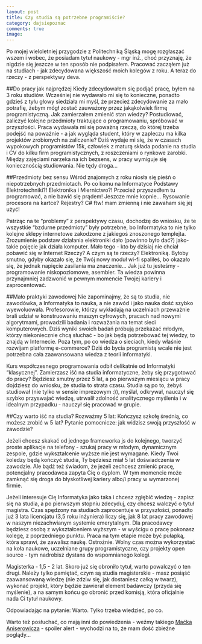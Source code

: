 ```yaml
---
layout: post
title: Czy studia są potrzebne programiście?
category: dajsiepoznac
comments: true
image: 
---
```


Po mojej wieloletniej przygodzie z Politechniką Śląską mogę rozgłaszać wszem i wobec, że posiadam tytuł naukowy - mgr inż., choć przyznaję, że nigdzie się jeszcze w ten sposób nie podpisałem.
 Pracować zacząłem już na studiach - jak zdecydowana większość moich kolegów z roku. A teraz do rzeczy - z perspektywy deva.

##Do pracy jak najprędzej
Kiedy zdecydowałem się podjąć pracę, byłem na 3 roku studiów. Wcześniej nie wydawało mi się to konieczne, ponadto gdzieś z tyłu głowy siedziała mi myśl, że przecież zdecydowanie za mało potrafię, żebym mógł zostać zauważony przez jakąkolwiek firmę programistyczną. Jak zamierzałem zmienić stan wiedzy? Postudiować, zaliczyć kolejne przedmioty traktujące o programowaniu, spróbować w przyszłości. Praca wydawała mi się poważną rzeczą, do której trzeba podejść na poważnie - a jak wygląda student, który w zapleczu ma kilka projektów zrobionych na zaliczenie? Dziś wydaje mi się, że w czasach wypokowych programistów 15k, człowiek z maturą składa podanie na studia i CV do kilku firm programistycznych, z roszczeniami o rynkowe zarobki. Między zajęciami narzeka na ich bezsens, w pracy wymiguje się koniecznością studiowania. Nie tędy droga...

##Przedmioty bez sensu
Wśród znajomych z roku niosła się pieśń o niepotrzebnych przedmiotach. Po co komu na Informatyce Podstawy Elektrotechniki?! Elektronika i Miernictwo?! Przecież przyszedłem tu programować, a nie bawić się prądem! Jeszcze mnie kopnie… 
Rysowanie procesora na kartce? Rejestry? C# ftw! mam zmienną i nie zawaham się jej użyć! 

Patrząc na te “problemy” z perspektywy czasu, dochodzę do wniosku, że te wszystkie “bzdurne przedmioty” były potrzebne, bo Informatyka to nie tylko kolejne sklepy internetowe zakodzone z jakiegoś znoszonego templejta. Zrozumienie podstaw działania elektroniki dało (powinno było dać?) jako-takie pojęcie jak działa komputer. Mało tego - kto by dzisiaj nie chciał pobawić się w Internet Rzeczy? A czym są te rzeczy? Elektroniką. Byłoby smutno, gdyby okazało się, że Twój nowy moduł wi-fi spaliłeś, bo okazało się, że jednak napięcie zasilania ma znaczenie… Jak już tu jesteśmy - programowanie niskopoziomowe, asembler. Ta wiedza powinna przynajmniej zadzwonić w pewnym momencie Twojej kariery i zaprocentować.

##Mało praktyki zawodowej
Nie zapominajmy, że są to studia, nie zawodówka, a Informatyka to nauka, a nie zawód i jako nauka dość szybko wyewoluowała. Profesorowie, którzy wykładają na uczelniach przeważnie brali udział w konstruowaniu maszyn cyfrowych, pracach nad nowymi algorytmami, prowadzili badania i rozważania na temat sieci komputerowych. Dziś wyniki swoich badań próbują przekazać młodym, którzy niekoniecznie chcą słuchać - bo jak będą potrzebować tej wiedzy, to znajdą w Internecie. Poza tym, po co wiedza o sieciach, kiedy właśnie rozwijam platformę e-commerce? Dziś do bycia programistą wcale nie jest potrzebna cała zaawansowana wiedza z teorii informatyki.

Kurs współczesnego programowania odbił delikatnie od Informatyki “klasycznej”. Zamierzasz iść na studia informatyczne, żeby się przygotować do pracy? Będziesz smutny przez 5 lat, a po pierwszym miesiącu w pracy dojdziesz do wniosku, że studia to strata czasu. Studia są po to, żebyś studiował (nie tylko w sensie imprezowym :)), myślał, odkrywał, nauczył się szybko przyswajać wiedzę, utrwalił zdolność analitycznego myślenia i w idealnym przypadku - nauczył się pracować w grupie. 

##Czy warto iść na studia?
Rozważmy 5 lat:
Kończysz szkołę średnią, co możesz zrobić w 5 lat? Pytanie pomocnicze: jak widzisz swoją przyszłość w zawodzie?

Jeżeli chcesz skakać od jednego frameworka js do kolejnego, tworzyć proste aplikacje na telefony - szukaj pracy w młodym, dynamicznym zespole, gdzie wykształcenie wyższe nie jest wymagane. 
Kiedy Twoi koledzy będą kończyć studia, Ty będziesz miał 5 lat doświadczenia w zawodzie. Ale bądź też świadom, że jeżeli zechcesz zmienić pracę, potencjalny pracodawca zapyta Cię o dyplom.
W tym momencie może zamknąć się droga do błyskotliwej kariery albo/i pracy w wymarzonej firmie.

Jeżeli interesuje Cię Informatyka jako taka i chcesz zgłębić wiedzę - zapisz się na studia, a po pierwszym stopniu zdecyduj, czy chcesz walczyć o tytuł magistra. Czas spędzony na studiach zaprocentuje w przyszłości, ponadto już 3 lata licencjatu (3,5 roku inżyniera) liczy się, jak 8 lat pracy zawodowej w naszym niezachwianym systemie emerytalnym. Dla pracodawcy będziesz osobą z wykształceniem wyższym - w wyścigu o pracę pokonasz kolegę, z poprzedniego punktu. Praca na tym etapie może być pułapką, która sprawi, że zawalisz naukę. Ostrożnie. Wolny czas można wykorzystać na koła naukowe, uczelniane grupy programistyczne, czy projekty open source - tym nadrobisz dystans do wspomnianego kolegi.

Magisterka - 1,5 - 2 lat. Skoro już się obroniło tytuł, warto powalczyć o ten drugi. Należy tylko pamiętać, czym są studia magisterskie - masz posiąść zaawansowaną wiedzę (nie zdziw się, jak dostaniesz całką w twarz), wykonać projekt, który będzie zawierał element badawczy (przyda się myślenie), a na samym końcu go obronić przed komisją, która oficjalnie nada Ci tytuł naukowy.

Odpowiadając na pytanie: Warto. Tylko trzeba wiedzieć, po co.

Warto też posłuchać, co mają inni do powiedzenia - weźmy takiego [Maćka Aniserowicza](https://www.youtube.com/watch?v=p5CPvSDEIyk&t=3s) - spoiler alert - wychodzi na to, że mam dość zbieżne poglądy...